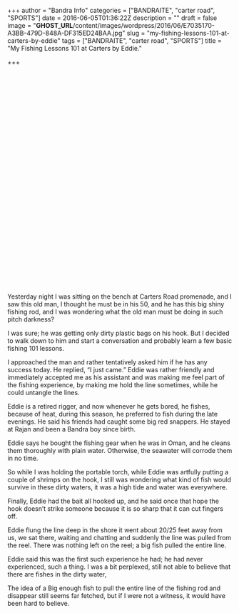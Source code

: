 +++
author = "Bandra Info"
categories = ["BANDRAITE", "carter road", "SPORTS"]
date = 2016-06-05T01:36:22Z
description = ""
draft = false
image = "__GHOST_URL__/content/images/wordpress/2016/06/E7035170-A3BB-479D-848A-DF315ED24BAA.jpg"
slug = "my-fishing-lessons-101-at-carters-by-eddie"
tags = ["BANDRAITE", "carter road", "SPORTS"]
title = "My Fishing Lessons 101 at Carters by Eddie."

+++


<p><iframe width="853" height="480" src="httpss://www.youtube.com/embed/pK2CkU668sQ" frameborder="0" allowfullscreen></iframe> </p>
<p>Yesterday night I was sitting on the bench at Carters Road promenade, and I saw this old man, I thought he must be in his 50, and he has this big shiny fishing rod, and I was wondering what the old man must be doing in such pitch darkness?</p>
<p>I was sure; he was getting only dirty plastic bags on his hook. But I decided to walk down to him and start a conversation and probably learn a few basic fishing 101 lessons.</p>
<p>I approached the man and rather tentatively asked him if he has any success today. He replied, &#8220;I just came.&#8221; Eddie was rather friendly and immediately accepted me as his assistant and was making me feel part of the fishing experience, by making me hold the line sometimes, while he could untangle the lines.</p>
<p>Eddie is a retired rigger, and now whenever he gets bored, he fishes, because of heat, during this season, he preferred to fish during the late evenings. He said his friends had caught some big red snappers. He stayed at Rajan and been a Bandra boy since birth.</p>
<p>Eddie says he bought the fishing gear when he was in Oman, and he cleans them thoroughly with plain water. Otherwise, the seawater will corrode them in no time.</p>
<p>So while I was holding the portable torch, while Eddie was artfully putting a couple of shrimps on the hook, I still was wondering what kind of fish would survive in these dirty waters, it was a high tide and water was everywhere.</p>
<p>Finally, Eddie had the bait all hooked up, and he said once that hope the hook doesn&#8217;t strike someone because it is so sharp that it can cut fingers off.</p>
<p>Eddie flung the line deep in the shore it went about 20/25 feet away from us, we sat there, waiting and chatting and suddenly the line was pulled from the reel. There was nothing left on the reel; a big fish pulled the entire line.</p>
<p>Eddie said this was the first such experience he had; he had never experienced, such a thing. I was a bit perplexed, still not able to believe that there are fishes in the dirty water,</p>
<p>The idea of a Big enough fish to pull the entire line of the fishing rod and disappear still seems far fetched, but if I were not a witness, it would have been hard to believe.</p>



